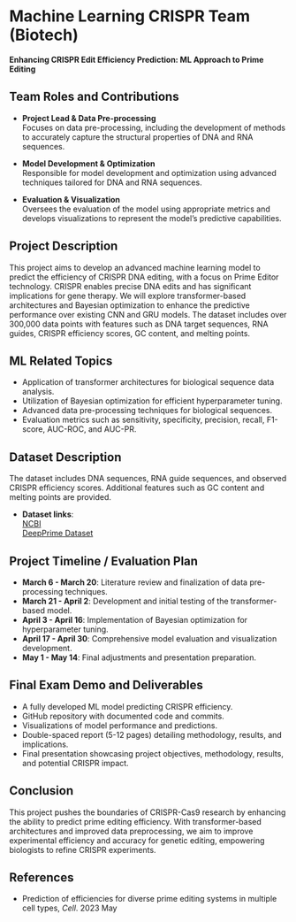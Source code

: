 # Machine Learning CRISPR Team (Biotech)
**Enhancing CRISPR Edit Efficiency Prediction: ML Approach to Prime Editing**

## Team Roles and Contributions

- **Project Lead & Data Pre-processing**  
  Focuses on data pre-processing, including the development of methods to accurately capture the structural properties of DNA and RNA sequences.

- **Model Development & Optimization**  
  Responsible for model development and optimization using advanced techniques tailored for DNA and RNA sequences.

- **Evaluation & Visualization**  
  Oversees the evaluation of the model using appropriate metrics and develops visualizations to represent the model’s predictive capabilities.

## Project Description

This project aims to develop an advanced machine learning model to predict the efficiency of CRISPR DNA editing, with a focus on Prime Editor technology. CRISPR enables precise DNA edits and has significant implications for gene therapy. We will explore transformer-based architectures and Bayesian optimization to enhance the predictive performance over existing CNN and GRU models. The dataset includes over 300,000 data points with features such as DNA target sequences, RNA guides, CRISPR efficiency scores, GC content, and melting points.

## ML Related Topics

- Application of transformer architectures for biological sequence data analysis.
- Utilization of Bayesian optimization for efficient hyperparameter tuning.
- Advanced data pre-processing techniques for biological sequences.
- Evaluation metrics such as sensitivity, specificity, precision, recall, F1-score, AUC-ROC, and AUC-PR.

## Dataset Description

The dataset includes DNA sequences, RNA guide sequences, and observed CRISPR efficiency scores. Additional features such as GC content and melting points are provided.

- **Dataset links**:  
  [NCBI](https://www.ncbi.nlm.nih.gov/sra/SRX18661809[accn])  
  [DeepPrime Dataset](https://github.com/yumin-c/DeepPrime/blob/master/data/DeepPrime_dataset_final_Feat8.csv)

## Project Timeline / Evaluation Plan

- **March 6 - March 20**: Literature review and finalization of data pre-processing techniques.
- **March 21 - April 2**: Development and initial testing of the transformer-based model.
- **April 3 - April 16**: Implementation of Bayesian optimization for hyperparameter tuning.
- **April 17 - April 30**: Comprehensive model evaluation and visualization development.
- **May 1 - May 14**: Final adjustments and presentation preparation.

## Final Exam Demo and Deliverables

- A fully developed ML model predicting CRISPR efficiency.
- GitHub repository with documented code and commits.
- Visualizations of model performance and predictions.
- Double-spaced report (5-12 pages) detailing methodology, results, and implications.
- Final presentation showcasing project objectives, methodology, results, and potential CRISPR impact.

## Conclusion

This project pushes the boundaries of CRISPR-Cas9 research by enhancing the ability to predict prime editing efficiency. With transformer-based architectures and improved data preprocessing, we aim to improve experimental efficiency and accuracy for genetic editing, empowering biologists to refine CRISPR experiments.

## References
- Prediction of efficiencies for diverse prime editing systems in multiple cell types, *Cell*. 2023 May
